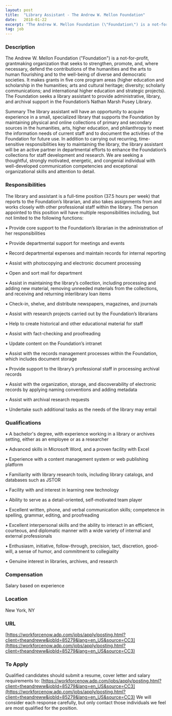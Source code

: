 ```yaml
---
layout: post
title:  "Library Assistant - The Andrew W. Mellon Foundation"
date:   2018-01-22
excerpt: "The Andrew W. Mellon Foundation (\"Foundation\") is a not-for-profit, grantmaking organization that seeks to strengthen, promote, and, where necessary, defend the contributions of the humanities and the arts to human flourishing and to the well-being of diverse and democratic societies. It makes grants in five core program areas (higher education..."
tag: job
---
```


### Description   

The Andrew W. Mellon Foundation ("Foundation") is a not-for-profit, grantmaking organization that seeks to strengthen, promote, and, where necessary, defend the contributions of the humanities and the arts to human flourishing and to the well-being of diverse and democratic societies.  It makes grants in five core program areas (higher education and scholarship in the humanities; arts and cultural heritage; diversity; scholarly communications; and international higher education and strategic projects).  The Foundation seeks a library assistant to provide administrative, library, and archival support in the Foundation’s Nathan Marsh Pusey Library.

Summary
The library assistant will have an opportunity to acquire experience in a small, specialized library that supports the Foundation by maintaining physical and online collections of primary and secondary sources in the humanities, arts, higher education, and philanthropy to meet the information needs of current staff and to document the activities of the Foundation for future use.  In addition to carrying out recurring, time-sensitive responsibilities key to maintaining the library, the library assistant will be an active partner in departmental efforts to enhance the Foundation’s collections for staff development and research.   We are seeking a thoughtful, strongly motivated, energetic, and congenial individual with well-developed communication competencies and exceptional organizational skills and attention to detail.  



### Responsibilities   

The library and assistant is a full-time position (37.5 hours per week) that reports to the Foundation’s librarian, and also takes assignments from and works closely with other professional staff within the library.  The person appointed to this position will have multiple responsibilities including, but not limited to the following functions:

• 	Provide core support to the Foundation’s librarian in the administration of her responsibilities

• 	Provide departmental support for meetings and events

• 	Record departmental expenses and maintain records for internal reporting

• 	Assist with photocopying and electronic document processing

• 	Open and sort mail for department

• 	Assist in maintaining the library’s collection, including processing and adding new material, removing unneeded materials from the collections, and receiving and returning interlibrary loan items

• 	Check-in, shelve, and distribute newspapers, magazines, and journals

• 	Assist with research projects carried out by the Foundation’s librarians

• 	Help to create historical and other educational material for staff

• 	Assist with fact-checking and proofreading

• 	Update content on the Foundation’s intranet

• 	Assist with the records management processes within the Foundation, which includes document storage

• 	Provide support to the library’s professional staff in processing archival records

• 	Assist with the organization, storage, and discoverability of electronic records by applying naming conventions and adding metadata 

• 	Assist with archival research requests

• 	Undertake such additional tasks as the needs of the library may entail



### Qualifications   


• 	A bachelor's degree, with experience working in a library or archives setting, either as an employee or as a researcher

• 	Advanced skills in Microsoft Word, and a proven facility with Excel 

• 	Experience with a content management system or web publishing platform

• 	Familiarity with library research tools, including library catalogs, and databases such as JSTOR 

• 	Facility with and interest in learning new technology 

• 	Ability to serve as a detail-oriented, self-motivated team player 

• 	Excellent written, phone, and verbal communication skills; competence in spelling, grammar, editing, and proofreading

• 	Excellent interpersonal skills and the ability to interact in an efficient, courteous, and diplomatic manner with a wide variety of internal and external professionals

• 	Enthusiasm, initiative, follow-through, precision, tact, discretion, good-will, a sense of humor, and commitment to collegiality

• 	Genuine interest in libraries, archives, and research



### Compensation   

Salary based on experience


### Location   

New York, NY


### URL   

[https://workforcenow.adp.com/jobs/apply/posting.html?client=theandreww&jobId=85279&lang=en_US&source=CC3](https://workforcenow.adp.com/jobs/apply/posting.html?client=theandreww&jobId=85279&lang=en_US&source=CC3)

### To Apply   

Qualified candidates should submit a resume, cover letter and salary requirements to: [https://workforcenow.adp.com/jobs/apply/posting.html?client=theandreww&jobId=85279&lang=en_US&source=CC3](https://workforcenow.adp.com/jobs/apply/posting.html?client=theandreww&jobId=85279&lang=en_US&source=CC3)
We will consider each response carefully, but only contact those individuals we feel are most qualified for the position.






